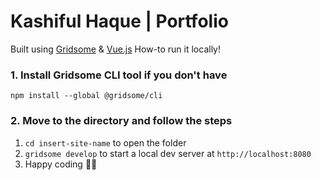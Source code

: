 # Kashiful Haque | Portfolio

Built using [Gridsome](https://gridsome.org/) & [Vue.js](https://vuejs.org/)
How-to run it locally!

### 1. Install Gridsome CLI tool if you don't have

`npm install --global @gridsome/cli`

### 2. Move to the directory and follow the steps

1. `cd insert-site-name` to open the folder
2. `gridsome develop` to start a local dev server at `http://localhost:8080`
3. Happy coding 🎉🙌
